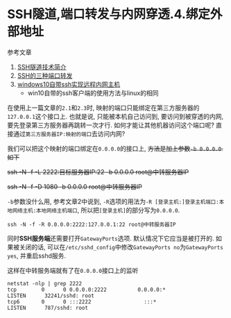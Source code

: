 # SSH隧道,端口转发与内网穿透.4.绑定外部地址

参考文章

1. [SSH隧道技术简介](http://blog.sina.com.cn/s/blog_6ca2bddf0100rljn.html)
2. [SSH的三种端口转发](https://jeremyxu2010.github.io/2018/12/ssh%E7%9A%84%E4%B8%89%E7%A7%8D%E7%AB%AF%E5%8F%A3%E8%BD%AC%E5%8F%91/)
3. [windows10自带ssh实现远程内网主机](https://blog.csdn.net/zhj082/article/details/80795998)
    - win10自带的ssh客户端的使用方法与linux的相同

在使用上一篇文章的`2.1`和`2.3`时, 映射的端口只能绑定在第三方服务器的`127.0.0.1`这个接口上. 也就是说, 只能被本机自己访问到, 要访问到被穿透的内网, 要先登录第三方服务器再跳转一次才行. 如何才能让其他机器访问这个端口呢? 直接通过`第三方服务器IP:映射的端口`去访问内网?

我们可以把这个映射的端口绑定在`0.0.0.0`的接口上, ~~方法是加上参数`-b 0.0.0.0`. 如下~~

~~ssh -N -f -L 2222:目标服务器IP:22 -b 0.0.0.0 root@中转服务器IP~~

~~ssh -N -f -D 1080 -b 0.0.0.0 root@中转服务器IP~~

`-b`参数没什么用, 参考文章2中说到, `-R`选项的用法为`-R [登录主机:]登录主机端口:本地网络主机:本地网络主机端口`, 所以把`[登录主机]`的部分写为`0.0.0.0`.

```
ssh -N -f -R 0.0.0.0:2222:127.0.0.1:22 root@中转服务器IP
```

同时**SSH服务端**还需要打开`GatewayPorts`选项. 默认情况下它应当是被打开的. 如果被关闭的话, 可以在`/etc/sshd_config`中修改`GatewayPorts no`为`GatewayPorts yes`, 并重启sshd服务.

这样在中转服务端就有了在`0.0.0.0`接口上的监听

```
netstat -nlp | grep 2222
tcp        0      0 0.0.0.0:2222          0.0.0.0:*               LISTEN      32241/sshd: root
tcp6       0      0 :::2222                 :::*                    LISTEN      787/sshd: root
```
